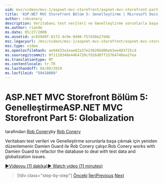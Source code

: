 ```yaml
---
uid: mvc/videos/mvc-1/aspnet-mvc-storefront/aspnet-mvc-storefront-part-5-globalization
title: 'ASP.NET MVC Storefront Bölüm 5: Genelleştirme | Microsoft Docs'
author: robconery
description: Veritabanı test verileri ve Genelleştirme sorunlarla başa çıkmak için yeniden düzenlemenin Damien Guard ile Rob Conery çalışır.
ms.author: riande
ms.date: 05/27/2008
ms.assetid: ec659d9f-8172-4c9e-9dd0-f5743bb27d4b
msc.legacyurl: /mvc/videos/mvc-1/aspnet-mvc-storefront/aspnet-mvc-storefront-part-5-globalization
msc.type: video
ms.openlocfilehash: ae94433a1eae82a37e230266d06eb3ee483725cd
ms.sourcegitcommit: 0f1119340e4464720cfd16d0ff15764746ea1fea
ms.translationtype: MT
ms.contentlocale: tr-TR
ms.lasthandoff: 04/09/2019
ms.locfileid: "59410089"
---
```

# <a name="aspnet-mvc-storefront-part-5-globalization"></a><span data-ttu-id="210a9-103">ASP.NET MVC Storefront Bölüm 5: Genelleştirme</span><span class="sxs-lookup"><span data-stu-id="210a9-103">ASP.NET MVC Storefront Part 5: Globalization</span></span>

<span data-ttu-id="210a9-104">tarafından [Rob Conery](https://github.com/robconery)</span><span class="sxs-lookup"><span data-stu-id="210a9-104">by [Rob Conery](https://github.com/robconery)</span></span>

<span data-ttu-id="210a9-105">Veritabanı test verileri ve Genelleştirme sorunlarla başa çıkmak için yeniden düzenlemenin Damien Guard ile Rob Conery çalışır.</span><span class="sxs-lookup"><span data-stu-id="210a9-105">Rob Conery works with Damien Guard to refactor the database to deal with test data and globalization issues.</span></span>

[<span data-ttu-id="210a9-106">&#9654;Videoyu (11 dakika)</span><span class="sxs-lookup"><span data-stu-id="210a9-106">&#9654; Watch video (11 minutes)</span></span>](https://channel9.msdn.com/Blogs/ASP-NET-Site-Videos/aspnet-mvc-storefront-part-5-globalization)

> [!div class="step-by-step"]
> <span data-ttu-id="210a9-107">[Önceki](aspnet-mvc-storefront-part-4-linq-to-sql-spike.md)
> [İleri](aspnet-mvc-storefront-part-6-finishing-the-repository-and-initial-ui-work.md)</span><span class="sxs-lookup"><span data-stu-id="210a9-107">[Previous](aspnet-mvc-storefront-part-4-linq-to-sql-spike.md)
[Next](aspnet-mvc-storefront-part-6-finishing-the-repository-and-initial-ui-work.md)</span></span>
